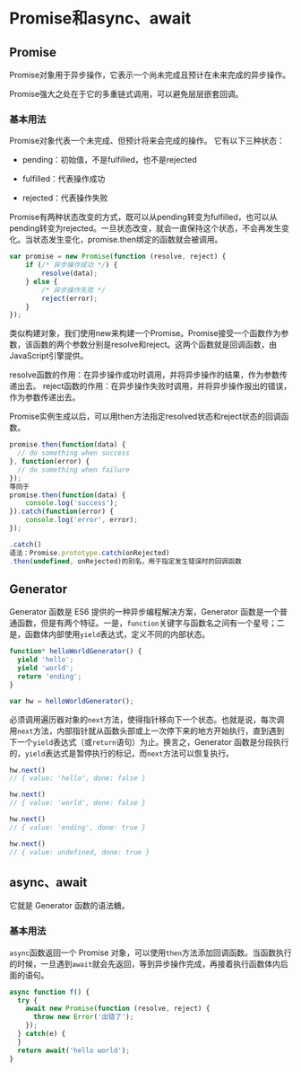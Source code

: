 # Promise和async、await

## Promise

Promise对象用于异步操作，它表示一个尚未完成且预计在未来完成的异步操作。

Promise强大之处在于它的多重链式调用，可以避免层层嵌套回调。

### 基本用法

Promise对象代表一个未完成、但预计将来会完成的操作。
它有以下三种状态：

- pending：初始值，不是fulfilled，也不是rejected

- fulfilled：代表操作成功

- rejected：代表操作失败

Promise有两种状态改变的方式，既可以从pending转变为fulfilled，也可以从pending转变为rejected。一旦状态改变，就会一直保持这个状态，不会再发生变化。当状态发生变化，promise.then绑定的函数就会被调用。

  ```jsx
  var promise = new Promise(function (resolve, reject) {
      if (/* 异步操作成功 */) {
          resolve(data);
      } else {
          /* 异步操作失败 */
          reject(error);
      } 
  });
  ```


类似构建对象，我们使用new来构建一个Promise。Promise接受一个函数作为参数，该函数的两个参数分别是resolve和reject。这两个函数就是回调函数，由JavaScript引擎提供。

resolve函数的作用：在异步操作成功时调用，并将异步操作的结果，作为参数传递出去。
reject函数的作用：在异步操作失败时调用，并将异步操作报出的错误，作为参数传递出去。

Promise实例生成以后，可以用then方法指定resolved状态和reject状态的回调函数。

```jsx
promise.then(function(data) {
  // do something when success
}, function(error) {
  // do something when failure
});
等同于
promise.then(function(data) {
    console.log('success');
}).catch(function(error) {
    console.log('error', error);
});

.catch()
语法：Promise.prototype.catch(onRejected)
.then(undefined, onRejected)的别名，用于指定发生错误时的回调函数
```

## Generator

Generator 函数是 ES6 提供的一种异步编程解决方案，Generator 函数是一个普通函数，但是有两个特征。一是，`function`关键字与函数名之间有一个星号；二是，函数体内部使用`yield`表达式，定义不同的内部状态。

```js
function* helloWorldGenerator() {
  yield 'hello';
  yield 'world';
  return 'ending';
}

var hw = helloWorldGenerator();
```

必须调用遍历器对象的`next`方法，使得指针移向下一个状态。也就是说，每次调用`next`方法，内部指针就从函数头部或上一次停下来的地方开始执行，直到遇到下一个`yield`表达式（或`return`语句）为止。换言之，Generator 函数是分段执行的，`yield`表达式是暂停执行的标记，而`next`方法可以恢复执行。

```js
hw.next()
// { value: 'hello', done: false }

hw.next()
// { value: 'world', done: false }

hw.next()
// { value: 'ending', done: true }

hw.next()
// { value: undefined, done: true }
```

## async、await

它就是 Generator 函数的语法糖。

### 基本用法

`async`函数返回一个 Promise 对象，可以使用`then`方法添加回调函数。当函数执行的时候，一旦遇到`await`就会先返回，等到异步操作完成，再接着执行函数体内后面的语句。

```js
async function f() {
  try {
    await new Promise(function (resolve, reject) {
      throw new Error('出错了');
    });
  } catch(e) {
  }
  return await('hello world');
}
```

